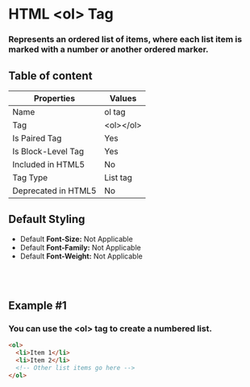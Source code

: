 # HTML &lt;ol&gt; Tag

### Represents an ordered list of items, where each list item is marked with a number or another ordered marker.



## Table of content


| Properties            | Values                                                               |
|---------------------|----------------------------------------------------------------------|
| Name                | ol tag                                                |
| Tag                 | &lt;ol&gt;&lt;/ol&gt;                                            |
| Is Paired Tag       | Yes                                                  |
| Is Block-Level Tag  | Yes                                |
| Included in HTML5   | No     |
| Tag Type            | List tag     |
| Deprecated in HTML5 | No     |


## Default Styling


-	Default **Font-Size:** Not Applicable
-	Default **Font-Family:** Not Applicable
-	Default **Font-Weight:** Not Applicable


<br>
<br>

## Example #1
### You can use the &lt;ol&gt; tag to create a numbered list.
```html
<ol>
  <li>Item 1</li>
  <li>Item 2</li>
  <!-- Other list items go here -->
</ol>
``` 
<br>
<br>

